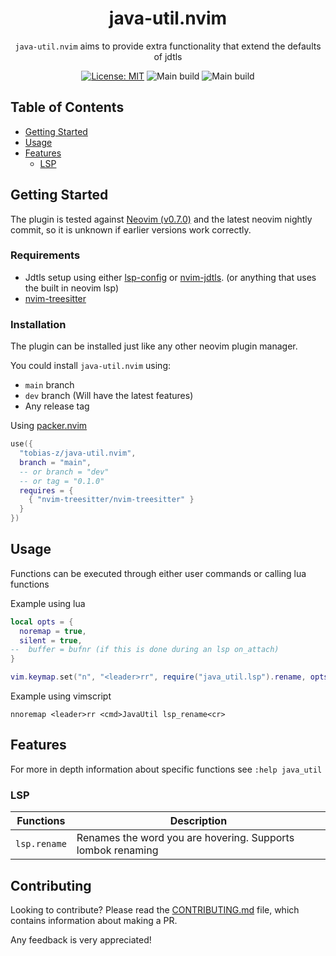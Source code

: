 <div align="center">

# java-util.nvim

`java-util.nvim` aims to provide extra functionality that extend the defaults of jdtls

[![License: MIT](https://img.shields.io/badge/License-MIT-green.svg)](https://opensource.org/licenses/MIT)
![Main build](https://img.shields.io/github/workflow/status/tobias-z/java-util.nvim/Validate?label=main%20build)
![Main build](https://img.shields.io/github/workflow/status/tobias-z/java-util.nvim/Validate/dev?label=dev%20build)

</div>

## Table of Contents

- [Getting Started](#getting-started)
- [Usage](#usage)
- [Features](#features)
  - [LSP](#lsp)

## Getting Started

The plugin is tested against [Neovim (v0.7.0)](https://github.com/neovim/neovim/releases/tag/v0.7.0) and the latest neovim nightly commit, so it is unknown if earlier versions work correctly.

### Requirements

- Jdtls setup using either [lsp-config](https://github.com/neovim/nvim-lspconfig/blob/master/doc/server_configurations.md#jdtls) or [nvim-jdtls](https://github.com/mfussenegger/nvim-jdtls). (or anything that uses the built in neovim lsp)
- [nvim-treesitter](https://github.com/nvim-treesitter/nvim-treesitter)

### Installation

The plugin can be installed just like any other neovim plugin manager.

You could install `java-util.nvim` using:

- `main` branch
- `dev` branch (Will have the latest features)
- Any release tag

Using [packer.nvim](https://github.com/wbthomason/packer.nvim)

```lua
use({
  "tobias-z/java-util.nvim",
  branch = "main",
  -- or branch = "dev"
  -- or tag = "0.1.0"
  requires = {
    { "nvim-treesitter/nvim-treesitter" }
  }
})
```

## Usage

Functions can be executed through either user commands or calling lua functions

Example using lua

```lua
local opts = {
  noremap = true,
  silent = true,
--  buffer = bufnr (if this is done during an lsp on_attach)
}

vim.keymap.set("n", "<leader>rr", require("java_util.lsp").rename, opts)
```

Example using vimscript

```viml
nnoremap <leader>rr <cmd>JavaUtil lsp_rename<cr>
```

## Features

For more in depth information about specific functions see `:help java_util`

### LSP

| Functions    | Description                                                 |
| ------------ | ----------------------------------------------------------- |
| `lsp.rename` | Renames the word you are hovering. Supports lombok renaming |

## Contributing

Looking to contribute? Please read the [CONTRIBUTING.md](./CONTRIBUTING.md) file, which contains information about making a PR.

Any feedback is very appreciated!
